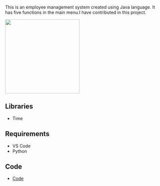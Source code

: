 This is an employee management system created using Java language. It has five functions in the main menu.I have contributed in this project.







<img src="data/Screenshot (5).png" height="240" >


## Libraries
* Time



## Requirements
* VS Code
* Python

## Code 

* [Code](code/main.py)
